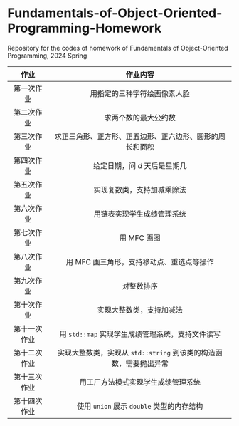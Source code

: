 # Fundamentals-of-Object-Oriented-Programming-Homework

Repository for the codes of homework of Fundamentals of Object-Oriented Programming, 2024 Spring

|     作业     |                           作业内容                           |
| :----------: | :----------------------------------------------------------: |
|  第一次作业  |                 用指定的三种字符绘画像素人脸                 |
|  第二次作业  |                     求两个数的最大公约数                     |
|  第三次作业  |   求正三角形、正方形、正五边形、正六边形、圆形的周长和面积   |
|  第四次作业  |                给定日期，问 $d$ 天后是星期几                 |
|  第五次作业  |                  实现复数类，支持加减乘除法                  |
|  第六次作业  |                  用链表实现学生成绩管理系统                  |
|  第七次作业  |                         用 MFC 画图                          |
|  第八次作业  |          用 MFC 画三角形，支持移动点、重选点等操作           |
|  第九次作业  |                          对整数排序                          |
|  第十次作业  |                   实现大整数类，支持加减法                   |
| 第十一次作业 |       用 `std::map` 实现学生成绩管理系统，支持文件读写       |
| 第十二次作业 | 实现大整数类，实现从 `std::string` 到该类的构造函数，需要抛出异常 |
| 第十三次作业 |              用工厂方法模式实现学生成绩管理系统              |
| 第十四次作业 |          使用 `union` 展示 `double` 类型的内存结构           |

